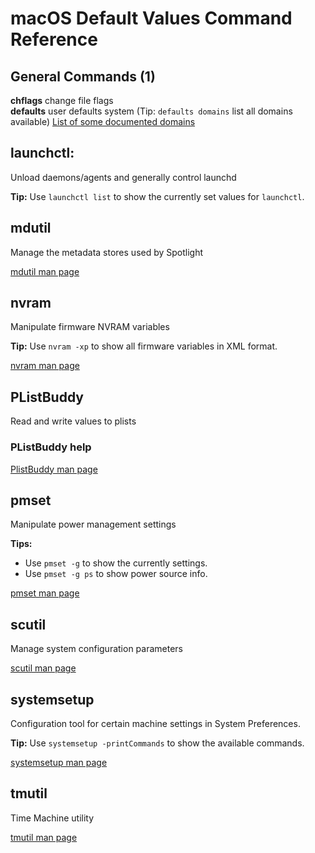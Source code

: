 # macOS Default Values Command Reference

## General Commands (1)

**chflags** change file flags\
**defaults** user defaults system (Tip: `defaults domains` list all domains available) [List of some documented domains](defaults/DOMAINS.md)

## launchctl: 
Unload daemons/agents and generally control launchd

**Tip:** Use `launchctl list` to show the currently set values for `launchctl`.

## mdutil
Manage the metadata stores used by Spotlight

[mdutil man page](https://developer.apple.com/library/mac/documentation/Darwin/Reference/ManPages/man1/mdutil.1.html)

## nvram
Manipulate firmware NVRAM variables

**Tip:** Use `nvram -xp` to show all firmware variables in XML format.

[nvram man page](https://developer.apple.com/library/mac/documentation/Darwin/Reference/ManPages/man8/nvram.8.html)

## PListBuddy
Read and write values to plists

### PListBuddy help

[PlistBuddy man page](https://developer.apple.com/library/mac/documentation/Darwin/Reference/ManPages/man8/PlistBuddy.8.html)


## pmset
Manipulate power management settings

**Tips:**     
* Use `pmset -g` to show the currently settings.
* Use `pmset -g ps` to show power source info.

[pmset man page](https://developer.apple.com/library/mac/documentation/Darwin/Reference/ManPages/man1/pmset.1.html)

## scutil
Manage system configuration parameters 

[scutil man page](https://developer.apple.com/library/mac/documentation/Darwin/Reference/ManPages/man8/scutil.8.html)

## systemsetup
Configuration tool for certain machine settings in System Preferences.  

**Tip:** Use `systemsetup -printCommands` to show the available commands.

[systemsetup man page](https://developer.apple.com/library/mac/documentation/Darwin/Reference/ManPages/man8/systemsetup.8.html)

## tmutil
Time Machine utility

[tmutil man page](https://developer.apple.com/library/mac/documentation/Darwin/Reference/ManPages/man8/tmutil.8.html)
